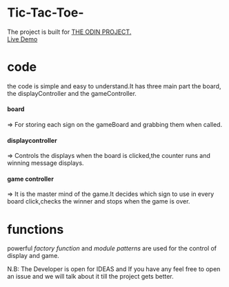 # Tic-Tac-Toe-
The project is built for <a href="https://www.theodinproject.com/lessons/node-path-javascript-tic-tac-toe" target="_blank"> THE ODIN PROJECT.</a> <br>
<a href = "https://surapheil.github.io/Tic-Tac-Toe-/" target ="_blank">Live Demo</a>

# code
the code is simple and easy to understand.It has three main part the board,
the displayController and the gameController.
 <h4>board</h4> => For storing each sign on the gameBoard and grabbing them when called.

 <h4>displaycontroller</h4> => Controls the displays when the board is clicked,the 
 counter runs and winning message displays.

 <h4>game controller</h4> => It is the master mind of the game.It decides which sign to use
 in every board click,checks the winner and stops when the game is over.

# functions
powerful <em>factory function </em> and <em> module patterns </em> are used for the 
control of display and game.

N.B: The Developer is open for IDEAS and  If you have any feel free to open an issue
and we will talk about it till the project gets better.   